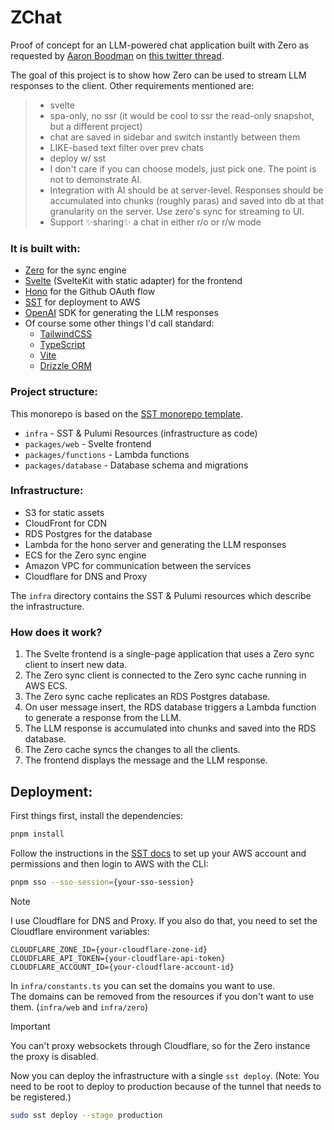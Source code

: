 # ZChat

Proof of concept for an LLM-powered chat application built with Zero as requested by [Aaron Boodman](https://github.com/aboodman) on [this twitter thread](https://x.com/aboodman/status/1894758922155888650).

The goal of this project is to show how Zero can be used to stream LLM responses to the client. Other requirements mentioned are:
> - svelte
> - spa-only, no ssr (it would be cool to ssr the read-only snapshot, but a different project)
> - chat are saved in sidebar and switch instantly between them
> - LIKE-based text filter over prev chats
> - deploy w/ sst
> - I don't care if you can choose models, just pick one. The point is not to demonstrate AI.
> - Integration with AI should be at server-level. Responses should be accumulated into chunks (roughly paras) and saved into db at that granularity on the server. Use zero's sync for streaming to UI.
> - Support ✨sharing✨ a chat in either r/o or r/w mode

### It is built with:
- [Zero](https://zero-sync.dev) for the sync engine
- [Svelte](https://svelte.dev/) (SvelteKit with static adapter) for the frontend
- [Hono](https://hono.dev/) for the Github OAuth flow
- [SST](https://sst.dev/) for deployment to AWS
- [OpenAI](https://openai.com) SDK for generating the LLM responses
- Of course some other things I'd call standard:
  - [TailwindCSS](https://tailwindcss.com/)
  - [TypeScript](https://www.typescriptlang.org/)
  - [Vite](https://vitejs.dev/)
  - [Drizzle ORM](https://drizzle.dev/)

### Project structure:
This monorepo is based on the [SST monorepo template](https://github.com/sst/sst/tree/dev/examples/aws-monorepo).
- `infra` - SST & Pulumi Resources (infrastructure as code)
- `packages/web` - Svelte frontend
- `packages/functions` - Lambda functions
- `packages/database` - Database schema and migrations

### Infrastructure:
- S3 for static assets
- CloudFront for CDN
- RDS Postgres for the database
- Lambda for the hono server and generating the LLM responses
- ECS for the Zero sync engine
- Amazon VPC for communication between the services
- Cloudflare for DNS and Proxy

The `infra` directory contains the SST & Pulumi resources which describe the infrastructure.

### How does it work?
1. The Svelte frontend is a single-page application that uses a Zero sync client to insert new data.
2. The Zero sync client is connected to the Zero sync cache running in AWS ECS.
3. The Zero sync cache replicates an RDS Postgres database.
4. On user message insert, the RDS database triggers a Lambda function to generate a response from the LLM.
5. The LLM response is accumulated into chunks and saved into the RDS database.
6. The Zero cache syncs the changes to all the clients.
7. The frontend displays the message and the LLM response.

## Deployment:
First things first, install the dependencies:
```bash
pnpm install
```

Follow the instructions in the [SST docs](https://sst.dev/docs/aws-accounts) to set up your AWS account and permissions and then login to AWS with the CLI:
```bash
pnpm sso --sso-session={your-sso-session}
```
> [!NOTE]
> I use Cloudflare for DNS and Proxy. If you also do that, you need to set the Cloudflare environment variables:
> ```env
> CLOUDFLARE_ZONE_ID={your-cloudflare-zone-id}
> CLOUDFLARE_API_TOKEN={your-cloudflare-api-token}
> CLOUDFLARE_ACCOUNT_ID={your-cloudflare-account-id}
> ```
> In `infra/constants.ts` you can set the domains you want to use.  
> The domains can be removed from the resources if you don't want to use them. (`infra/web` and `infra/zero`)

> [!IMPORTANT]
> You can't proxy websockets through Cloudflare, so for the Zero instance the proxy is disabled.

Now you can deploy the infrastructure with a single `sst deploy`. (Note: You need to be root to deploy to production because of the tunnel that needs to be registered.)
```bash
sudo sst deploy --stage production
```
